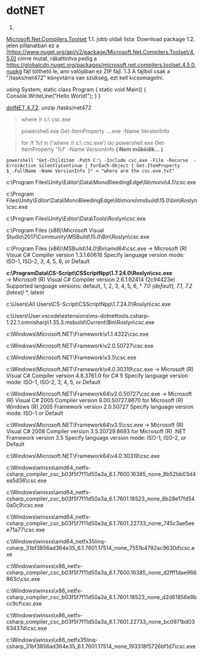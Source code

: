 # dotNET

1.
[Microsoft.Net.Compilers.Toolset](https://www.nuget.org/packages/Microsoft.Net.Compilers.Toolset/)
1.1.
jobb oldali lista: Download package
1.2.
jelen pillanatban ez a [https://www.nuget.org/api/v2/package/Microsoft.Net.Compilers.Toolset/4.5.0] címre mutat, rákattintva pedig a https://globalcdn.nuget.org/packages/microsoft.net.compilers.toolset.4.5.0.nupkg fájl tölthető le, ami valójában ez ZIP fájl.
1.3
A fájlból csak a "/tasks/net472" könyvtárra van szükség, ezt kell kicsomagolni.



using System;
static class Program
{
	static void Main()
	{
		Console.WriteLine("Hello World!");
	}
}



[dotNET 4.7.2](https://globalcdn.nuget.org/packages/microsoft.net.compilers.toolset.3.8.0-2.final.nupkg).
unzip /tasks/net472


>where /r c:\ csc.exe

>powershell.exe Get-ItemProperty ....exe -Name VersionInfo

>for /f %f in ('where /r c:\ csc.exe') do powershell.exe Get-ItemProperty '%f' -Name VersionInfo **( Nem működik... )**

```powershell "Get-Childitem -Path C:\ -Include csc.exe -File -Recurse  -ErrorAction SilentlyContinue | ForEach-Object { Get-ItemProperty $_.FullName -Name VersionInfo }" > "where are the csc.exe.txt"```


c:\Program Files\Unity\Editor\Data\MonoBleedingEdge\lib\mono\4.5\csc.exe

c:\Program Files\Unity\Editor\Data\MonoBleedingEdge\lib\mono\msbuild\15.0\bin\Roslyn\csc.exe

c:\Program Files\Unity\Editor\Data\Tools\Roslyn\csc.exe

c:\Program Files (x86)\Microsoft Visual Studio\2017\Community\MSBuild\15.0\Bin\Roslyn\csc.exe

c:\Program Files (x86)\MSBuild\14.0\Bin\amd64\csc.exe
	-> Microsoft (R) Visual C# Compiler version 1.3.1.60616 Specify language version mode: ISO-1, ISO-2, 3, 4, 5, 6, or Default

**c:\ProgramData\CS-Script\CSScriptNpp\1.7.24.0\Roslyn\csc.exe**\
	-> Microsoft (R) Visual C# Compiler version 2.6.1.62414 (2c94423e) Supported language versions: default, 1, 2, 3, 4, 5, 6, * *7.0 (default), 7.1, 7.2 (latest)* *, latest

c:\Users\All Users\CS-Script\CSScriptNpp\1.7.24.0\Roslyn\csc.exe

c:\Users\User\.vscode\extensions\ms-dotnettools.csharp-1.22.1\.omnisharp\1.35.3\.msbuild\Current\Bin\Roslyn\csc.exe

c:\Windows\Microsoft.NET\Framework\v1.1.4322\csc.exe

c:\Windows\Microsoft.NET\Framework\v2.0.50727\csc.exe

c:\Windows\Microsoft.NET\Framework\v3.5\csc.exe

c:\Windows\Microsoft.NET\Framework\v4.0.30319\csc.exe
	-> Microsoft (R) Visual C# Compiler version 4.8.3761.0 for C# 5 Specify language version mode: ISO-1, ISO-2, 3, 4, 5, or Default

c:\Windows\Microsoft.NET\Framework64\v2.0.50727\csc.exe
	-> Microsoft (R) Visual C# 2005 Compiler version 8.00.50727.8670 for Microsoft (R) Windows (R) 2005 Framework version 2.0.50727 Specify language version mode: ISO-1 or Default

c:\Windows\Microsoft.NET\Framework64\v3.5\csc.exe
	-> Microsoft (R) Visual C# 2008 Compiler version 3.5.30729.8693 for Microsoft (R) .NET Framework version 3.5 Specify language version mode: ISO-1, ISO-2, or Default

c:\Windows\Microsoft.NET\Framework64\v4.0.30319\csc.exe

c:\Windows\winsxs\amd64_netfx-csharp_compiler_csc_b03f5f7f11d50a3a_6.1.7600.16385_none_8b52bb03d4ea5d36\csc.exe

c:\Windows\winsxs\amd64_netfx-csharp_compiler_csc_b03f5f7f11d50a3a_6.1.7601.18523_none_8b28e17fd540a0c9\csc.exe

c:\Windows\winsxs\amd64_netfx-csharp_compiler_csc_b03f5f7f11d50a3a_6.1.7601.22733_none_745c3ae5eee71a77\csc.exe

c:\Windows\winsxs\amd64_netfx35linq-csharp_31bf3856ad364e35_6.1.7601.17514_none_7551b4792ac9630d\csc.exe

c:\Windows\winsxs\x86_netfx-csharp_compiler_csc_b03f5f7f11d50a3a_6.1.7600.16385_none_d2fff1dae966863c\csc.exe

c:\Windows\winsxs\x86_netfx-csharp_compiler_csc_b03f5f7f11d50a3a_6.1.7601.18523_none_d2d61856e9bcc9cf\csc.exe

c:\Windows\winsxs\x86_netfx-csharp_compiler_csc_b03f5f7f11d50a3a_6.1.7601.22733_none_bc0971bd0363437d\csc.exe

c:\Windows\winsxs\x86_netfx35linq-csharp_31bf3856ad364e35_6.1.7601.17514_none_193318f5726bf1d7\csc.exe

